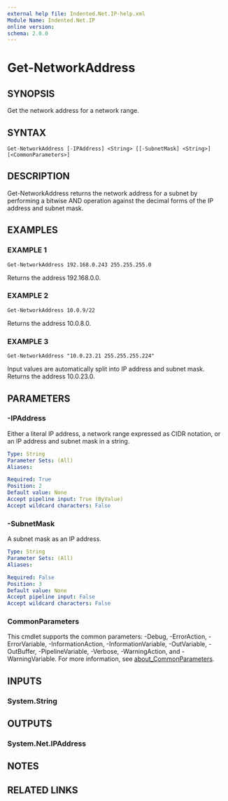 ```yaml
---
external help file: Indented.Net.IP-help.xml
Module Name: Indented.Net.IP
online version:
schema: 2.0.0
---
```


# Get-NetworkAddress

## SYNOPSIS
Get the network address for a network range.

## SYNTAX

```
Get-NetworkAddress [-IPAddress] <String> [[-SubnetMask] <String>] [<CommonParameters>]
```

## DESCRIPTION
Get-NetworkAddress returns the network address for a subnet by performing a bitwise AND operation against the decimal forms of the IP address and subnet mask.

## EXAMPLES

### EXAMPLE 1
```
Get-NetworkAddress 192.168.0.243 255.255.255.0
```

Returns the address 192.168.0.0.

### EXAMPLE 2
```
Get-NetworkAddress 10.0.9/22
```

Returns the address 10.0.8.0.

### EXAMPLE 3
```
Get-NetworkAddress "10.0.23.21 255.255.255.224"
```

Input values are automatically split into IP address and subnet mask.
Returns the address 10.0.23.0.

## PARAMETERS

### -IPAddress
Either a literal IP address, a network range expressed as CIDR notation, or an IP address and subnet mask in a string.

```yaml
Type: String
Parameter Sets: (All)
Aliases:

Required: True
Position: 2
Default value: None
Accept pipeline input: True (ByValue)
Accept wildcard characters: False
```

### -SubnetMask
A subnet mask as an IP address.

```yaml
Type: String
Parameter Sets: (All)
Aliases:

Required: False
Position: 3
Default value: None
Accept pipeline input: False
Accept wildcard characters: False
```

### CommonParameters
This cmdlet supports the common parameters: -Debug, -ErrorAction, -ErrorVariable, -InformationAction, -InformationVariable, -OutVariable, -OutBuffer, -PipelineVariable, -Verbose, -WarningAction, and -WarningVariable. For more information, see [about_CommonParameters](http://go.microsoft.com/fwlink/?LinkID=113216).

## INPUTS

### System.String
## OUTPUTS

### System.Net.IPAddress
## NOTES

## RELATED LINKS
